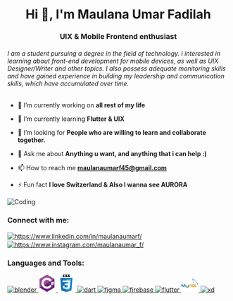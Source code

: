 <h1 align="center">Hi 👋, I'm Maulana Umar Fadilah</h1>
<h3 align="center">UIX & Mobile Frontend enthusiast</h3>
<h6>I am a student pursuing a degree in the field of technology. i interested in learning about front-end development for mobile devices, as well as UIX Designer/Writer and other topics. I also possess adequate monitoring skills and have gained experience in building my leadership and communication skills, which have accumulated over time.
</h6>

- 🔭 I’m currently working on **all rest of my life**

- 🌱 I’m currently learning **Flutter & UIX**

- 🤝 I’m looking for **People who are willing to learn and collaborate together.**

- 💬 Ask me about **Anything u want, and anything that i can help :)**

- 📫 How to reach me **maulanaumarf45@gmail.com**

- ⚡ Fun fact **I love Switzerland & Also I wanna see AURORA**

<img align="center" alt="Coding" width="800" src="https://visme.co/blog/wp-content/uploads/2020/03/animation-software-header-wide.gif">

<h3 align="left">Connect with me:</h3>
<p align="left">
<a href="https://linkedin.com/in/https://www.linkedin.com/in/maulanaumarf/" target="blank"><img align="center" src="https://raw.githubusercontent.com/rahuldkjain/github-profile-readme-generator/master/src/images/icons/Social/linked-in-alt.svg" alt="https://www.linkedin.com/in/maulanaumarf/" height="30" width="40" /></a>
<a href="https://instagram.com/https://www.instagram.com/maulanaumar_f/" target="blank"><img align="center" src="https://raw.githubusercontent.com/rahuldkjain/github-profile-readme-generator/master/src/images/icons/Social/instagram.svg" alt="https://www.instagram.com/maulanaumar_f/" height="30" width="40" /></a>
</p>

<h3 align="left">Languages and Tools:</h3>
<p align="left"> <a href="https://www.blender.org/" target="_blank" rel="noreferrer"> <img src="https://download.blender.org/branding/community/blender_community_badge_white.svg" alt="blender" width="40" height="40"/> </a> <a href="https://www.w3schools.com/cs/" target="_blank" rel="noreferrer"> <img src="https://raw.githubusercontent.com/devicons/devicon/master/icons/csharp/csharp-original.svg" alt="csharp" width="40" height="40"/> </a> <a href="https://www.w3schools.com/css/" target="_blank" rel="noreferrer"> <img src="https://raw.githubusercontent.com/devicons/devicon/master/icons/css3/css3-original-wordmark.svg" alt="css3" width="40" height="40"/> </a> <a href="https://dart.dev" target="_blank" rel="noreferrer"> <img src="https://www.vectorlogo.zone/logos/dartlang/dartlang-icon.svg" alt="dart" width="40" height="40"/> </a> <a href="https://www.figma.com/" target="_blank" rel="noreferrer"> <img src="https://www.vectorlogo.zone/logos/figma/figma-icon.svg" alt="figma" width="40" height="40"/> </a> <a href="https://firebase.google.com/" target="_blank" rel="noreferrer"> <img src="https://www.vectorlogo.zone/logos/firebase/firebase-icon.svg" alt="firebase" width="40" height="40"/> </a> <a href="https://flutter.dev" target="_blank" rel="noreferrer"> <img src="https://www.vectorlogo.zone/logos/flutterio/flutterio-icon.svg" alt="flutter" width="40" height="40"/> </a> <a href="https://www.mysql.com/" target="_blank" rel="noreferrer"> <img src="https://raw.githubusercontent.com/devicons/devicon/master/icons/mysql/mysql-original-wordmark.svg" alt="mysql" width="40" height="40"/> </a> <a href="https://www.adobe.com/products/xd.html" target="_blank" rel="noreferrer"> <img src="https://cdn.worldvectorlogo.com/logos/adobe-xd.svg" alt="xd" width="40" height="40"/> </a> </p>
